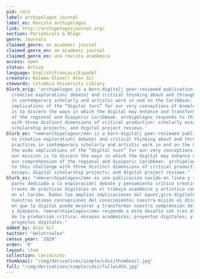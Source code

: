 ```yaml
---
pid: cds1
label: archipelagos journal
label_es: Revista archipelagos
link: http://archipelagosjournal.org/
section: Periodicals & Blogs
genre: Journals
claimed_genre: an academic journal
claimed_genre_en: an academic journal
claimed_genre_es: una revista académica
access: open
status: Active
language: English|Français|Español
creators: Kaiama Glover| Alex Gil
stewards: Columbia University Library
blurb_orig: 'archipelagos is a born-digital| peer-reviewed publication devoted to
  creative exploration| debate| and critical thinking about and through digital practices
  in contemporary scholarly and artistic work in and on the Caribbean. Given the wide
  implications of the “digital turn” for our very conceptions of knowledge| our mission
  is to discern the ways in which the digital may enhance and transform our comprehension
  of the regional and diasporic Caribbean. archipelagos responds to this challenge
  with three distinct dimensions of critical production: scholarly essays; digital
  scholarship projects; and digital project reviews.'
blurb_en: "<em>archipelagos</em> is a born-digital| peer-reviewed publication devoted
  to creative exploration| debate| and critical thinking about and through digital
  practices in contemporary scholarly and artistic work in and on the Caribbean. Given
  the wide implications of the “digital turn” for our very conceptions of knowledge|
  our mission is to discern the ways in which the digital may enhance and transform
  our comprehension of the regional and diasporic Caribbean. archipelagos responds
  to this challenge with three distinct dimensions of critical production: scholarly
  essays; digital scholarship projects; and digital project reviews."
blurb_es: "<em>archipelagos</em> es una publicación nacida en linea y revisada por
  pares dedicada a la exploración| debate y pensamiento crítico creativo sobre y a
  través de prácticas digitales en el trabajo académico y artístico contemporáneo
  en el Caribe. Dadas las amplias implicaciones del &quot;giro digital&quot; para
  nuestras mismas concepciones del conocimiento| nuestra misión es discernir las formas
  en que lo digital puede mejorar y transformar nuestra comprensión del Caribe regional
  y diásporo. <em>archipelagos</em> responde a este desafío con tres dimensiones distintas
  de la producción crítica: ensayos académicos; proyectos digitales; y reseñas de
  proyectos digitales."
added_by: Alex Gil
twitter: "@elotroalex"
census_year: '2020'
order: '0'
layout: item
collection: caridischo
thumbnail: "/img/derivatives/simple/cds1/thumbnail.jpg"
full: "/img/derivatives/simple/cds1/fullwidth.jpg"
---
```

